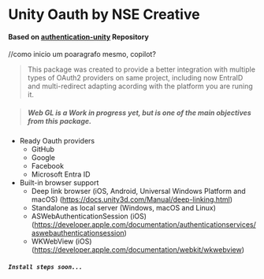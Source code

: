 # Unity Oauth by NSE Creative


#### Based on <a href="https://github.com/cdmvision/authentication-unity.git">authentication-unity</a> Repository
//como inicio um poaragrafo mesmo, copilot?

> This package was created to provide a better integration with multiple types of OAuth2 providers on same project, including now EntraID and multi-redirect adapting acording with the platform you are runing it.

> ##### Web GL is a Work in progress yet, but is one of the main objectives from this package.
 
- Ready Oauth providers
  - GitHub
  - Google
  - Facebook
  - Microsoft Entra ID
- Built-in browser support
  - Deep link browser (iOS, Android, Universal Windows Platform and macOS) (https://docs.unity3d.com/Manual/deep-linking.html)
  - Standalone as local server (Windows, macOS and Linux)
  - ASWebAuthenticationSession (iOS) (https://developer.apple.com/documentation/authenticationservices/aswebauthenticationsession)
  - WKWebView (iOS) (https://developer.apple.com/documentation/webkit/wkwebview)

##### `Install steps soon...`